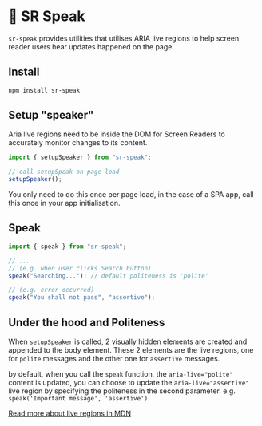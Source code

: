 # 📢 SR Speak

`sr-speak` provides utilities that utilises ARIA live regions to help screen reader users hear updates happened on the page.

## Install

```bash
npm install sr-speak
```

## Setup "speaker"

Aria live regions need to be inside the DOM for Screen Readers to accurately monitor changes to its content.

```js
import { setupSpeaker } from "sr-speak";

// call setupSpeak on page load
setupSpeaker();
```

You only need to do this once per page load, in the case of a SPA app, call this once in your app initialisation.

## Speak

```js
import { speak } from "sr-speak";

// ...
// (e.g. when user clicks Search button)
speak("Searching..."); // default politeness is 'polite'

// (e.g. error occurred)
speak("You shall not pass", "assertive");
```

## Under the hood and Politeness

When `setupSpeaker` is called, 2 visually hidden elements are created and appended to the body element. These 2 elements are the live regions, one for `polite` messages and the other one for `assertive` messages.

by default, when you call the `speak` function, the `aria-live="polite"` content is updated, you can choose to update the `aria-live="assertive"` live region by specifying the politeness in the second parameter. e.g. `speak('Important message', 'assertive')`

[Read more about live regions in MDN](https://developer.mozilla.org/en-US/docs/Web/Accessibility/ARIA/ARIA_Live_Regions#live_regions)
